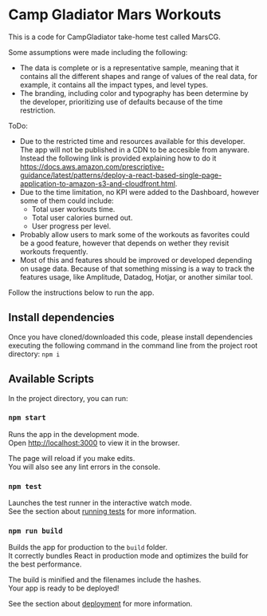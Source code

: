 # Camp Gladiator Mars Workouts
This is a code for CampGladiator take-home test called MarsCG.

Some assumptions were made including the following:
- The data is complete or is a representative sample, meaning that it contains all the different shapes and range of values of the real data, for example, it contains all the impact types, and level types.
- The branding, including color and typography has been determine by the developer, prioritizing use of defaults because of the time restriction.

ToDo:
- Due to the restricted time and resources available for this developer. The app will not be published in a CDN to be accesible from anyware. Instead the following link is provided explaining how to do it https://docs.aws.amazon.com/prescriptive-guidance/latest/patterns/deploy-a-react-based-single-page-application-to-amazon-s3-and-cloudfront.html.
- Due to the time limitation, no KPI were added to the Dashboard, however some of them could include:
  - Total user workouts time.
  - Total user calories burned out.
  - User progress per level.
- Probably allow users to mark some of the workouts as favorites could be a good feature, however that depends on wether they revisit workouts frequently.
- Most of this and features should be improved or developed depending on usage data. Because of that something missing is a way to track the features usage, like Amplitude, Datadog, Hotjar, or another similar tool.

Follow the instructions below to run the app.
## Install dependencies

Once you have cloned/downloaded this code, please install dependencies executing the following command in the command line from the project root directory:
`npm i`


## Available Scripts


In the project directory, you can run:

### `npm start`

Runs the app in the development mode.\
Open [http://localhost:3000](http://localhost:3000) to view it in the browser.

The page will reload if you make edits.\
You will also see any lint errors in the console.

### `npm test`

Launches the test runner in the interactive watch mode.\
See the section about [running tests](https://facebook.github.io/create-react-app/docs/running-tests) for more information.

### `npm run build`

Builds the app for production to the `build` folder.\
It correctly bundles React in production mode and optimizes the build for the best performance.

The build is minified and the filenames include the hashes.\
Your app is ready to be deployed!

See the section about [deployment](https://facebook.github.io/create-react-app/docs/deployment) for more information.
